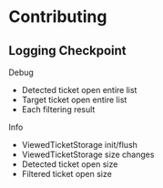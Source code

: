 # Contributing

## Logging Checkpoint

Debug

- Detected ticket open entire list
- Target ticket open entire list
- Each filtering result

Info

- ViewedTicketStorage init/flush
- ViewedTicketStorage size changes
- Detected ticket open size
- Filtered ticket open size

